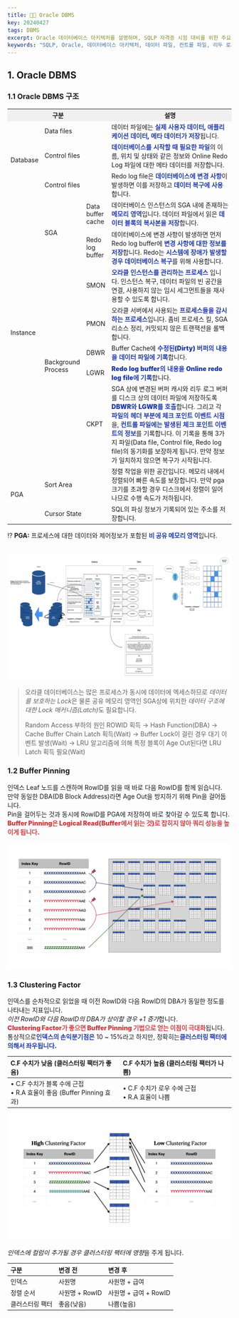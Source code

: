 ```yaml
---
title: 👨‍💻 Oracle DBMS
key: 20240427
tags: DBMS
excerpt: Oracle 데이터베이스 아키텍처를 설명하며, SQLP 자격증 시험 대비를 위한 주요 개념과 원리를 다룹니다. 데이터 파일, 컨트롤 파일, 리두 로그 파일 등의 구조와 역할을 소개합니다. 
keywords: "SQLP, Oracle, 데이터베이스 아키텍처, 데이터 파일, 컨트롤 파일, 리두 로그, 자격증 시험, 데이터베이스 관리"
---
```


<style>
    .blue-bold {
        color: #203BB0;
        font-weight: 900;
    }
    .red-bold {
        color: #D53C41;
        font-weight: 900;
    }
    .green-bold {
        color: #448F52;
        font-weight: 900;
    }
    .yello-bold {
        color: #BD8739;
        font-weight: 900;
    }
    .text-underline {
        text-decoration: underline;
    }
</style>

## 1. Oracle DBMS

### 1.1 Oracle DBMS 구조

<table>
    <colgroup>
        <col width="10%"/>
        <col width="10%"/>
        <col width="10%"/>
        <col width="70%"/>
    </colgroup>
    <tr style="background-color: rgba(0, 0, 0, 0.05);">
        <th colspan="3">구분</th>
        <th>설명</th>
    </tr>
    <tr>
        <td rowspan="3">Database</td>
        <td colspan="2">Data files</td>
        <td>데이터 파일에는 <span class="blue-bold">실제 사용자 데이터, 애플리케이션 데이터, 메타 데이터가 저장</span>됩니다.</td>
    </tr>
    <tr>
        <td colspan="2">Control files</td>
        <td><span class="blue-bold">데이터베이스를 시작할 때 필요한 파일</span>의 이름, 위치 및 상태와 같은 정보와 Online Redo Log 파일에 대한 메타 데이터를 저장합니다.</td>
    </tr>
    <tr>
        <td colspan="2">Control files</td>
        <td>Redo log file은 <span class="blue-bold">데이터베이스에 변경 사항</span>이 발생하면 이를 저장하고 <span class="blue-bold">데이터 복구에 사용</span>합니다.</td>
    </tr>
    <tr>
        <td rowspan="7">Instance</td>
        <td rowspan="2">SGA</td>
        <td>Data buffer cache</td>
        <td>데이터베이스 인스턴스의 SGA 내에 존재하는 <span class="blue-bold">메모리 영역</span>입니다. 데이터 파일에서 읽은 <span class="blue-bold">데이터 블록의 복사본을 저장</span>합니다.</td>
    </tr>
    <tr>
        <td>Redo log buffer</td>
        <td>데이터베이스에 변경 사항이 발생하면 먼저 Redo log buffer에 <span class="blue-bold">변경 사항에 대한 정보를 저장</span>합니다. Redo는 <span class="blue-bold">시스템에 장애가 발생할 경우 데이터베이스 복구</span>를 위해 사용합니다.</td>
    </tr>
    <tr>
        <td rowspan="5">Background Process</td>
        <td>SMON</td>
        <td><span class="blue-bold">오라클 인스턴스를 관리하는 프로세스</span> 입니다. 인스턴스 복구, 데이터 파일의 빈 공간을 연결, 사용하지 않는 임시 세그먼트들을 재사용할 수 있도록 합니다.</td>
    </tr>
    <tr>
        <td>PMON</td>
        <td>오라클 서버에서 사용되는 <span class="blue-bold">프로세스들을 감시하는 프로세스</span>입니다. 좀비 프로세스 킬, SGA 리소스 정리, 커밋되지 않은 트랜잭션을 롤백합니다.</td>
    </tr>
    <tr>
        <td>DBWR</td>
        <td>Buffer Cache에 <span class="blue-bold">수정된(Dirty) 버퍼의 내용을 데이터 파일에 기록</span>합니다.</td>
    </tr>
    <tr>
        <td>LGWR</td>
        <td><span class="blue-bold">Redo log buffer의 내용을 Online redo log file에 기록</span>합니다.</td>
    </tr>
    <tr>
        <td>CKPT</td>
        <td>SGA 상에 변경된 버퍼 캐시와 리두 로그 버퍼를 디스크 상의 데이터 파일에 저장하도록 <span class="blue-bold">DBWR와 LGWR를 호출</span>합니다. 그리고 각 <span class="blue-bold">파일의 헤더 부분에 체크 포인트 이벤트 시점</span>을, <span class="blue-bold">컨트롤 파일에는 발생된 체크 포인트 이벤트의 정보</span>를 기록합니다. 이 기록을 통해 </span>3가지 파일(Data file, Control file, Redo log file)의 동기화를 보장</span>하게 됩니다. 만약 정보가 일치하지 않으면 복구가 시작됩니다.</td>
    </tr>
    <tr>
        <td rowspan="2">PGA</td>
        <td colspan="2">Sort Area</td>
        <td>정렬 작업을 위한 공간입니다. 메모리 내에서 정렬되어 빠른 속도를 보장합니다. 만약 pga 크기를 초과할 경우 디스크에서 정렬이 일어나므로 수행 속도가 저하됩니다.</td>
    </tr>
    <tr>
        <td colspan="2">Cursor State</td>
        <td>SQL의 파싱 정보가 기록되어 있는 주소를 저장합니다.</td>
    </tr>
</table>

⁉️ **PGA:** 프로세스에 대한 데이터와 제어정보가 포함된 <span class="blue-bold">비 공유 메모리 영역</span>입니다.

<br/>

<img src="/images/sqlp-certifications/sqlp-certification-14.jpeg" alt="오라클 아키텍처" />

<br/>

> 오라클 데이터베이스는 많은 프로세스가 동시에 데이터에 엑세스하므로 <i>데이터를 보호하는 Lock</i>은 물론 공유 메모리 영역인 SGA상에 위치한 <i>데이터 구조에 대한 Lock 매커니즘(Latch)</i>도 필요합니다.
>
> Random Access 부하의 원인
> ROWID 획득 → Hash Function(DBA) → Cache Buffer Chain Latch 획득(Wait)
> → Buffer Lock이 걸린 경우 대기 이벤트 발생(Wait)
> → LRU 알고리즘에 의해 특정 블록이 Age Out된다면 LRU Latch 획득 필요(Wait)

### 1.2 Buffer Pinning

인덱스 Leaf 노드를 스캔하며 RowID를 읽을 때 바로 다음 RowID를 함께 읽습니다.   
만약 동일한 DBA(DB Block Address)라면 Age Out을 방지하기 위해 Pin을 걸어둡니다.   
Pin을 걸어두는 것과 동시에 RowID를 PGA에 저장하여 바로 찾아갈 수 있도록 합니다.   
<span class="red-bold">Buffer Pinning은 Logical Read(Buffer에서 읽는 것)로 잡히지 않아 쿼리 성능을 높이게 됩니다.</span>

<img src="/images/sqlp-certifications/sqlp-certification-15.jpeg" alt="버퍼 피닝" />

### 1.3 Clustering Factor

인덱스를 순차적으로 읽었을 때 이전 RowID와 다음 RowID의 DBA가 동일한 정도를 나타내는 지표입니다.   
<i>이전 RowID와 다음 RowID의 DBA가 상이할 경우 +1 증가</i>합니다.   
<span class="red-bold">Clustering Factor가 좋으면 Buffer Pinning 기법으로 얻는 이점이 극대화</span>됩니다.   
통상적으로<span class="blue-bold">인덱스의 손익분기점은</span> 10 ~ 15%라고 하지만, 정확히는<span class="blue-bold">클러스터링 팩터에 의해서 좌우됩니다.</span>

| C.F 수치가 낮음 (클러스터링 팩터가 좋음)                                | C.F 수치가 높음 (클러스터링 팩터가 나쁨)          |
| :---------------------------------------------------------------------- | :------------------------------------------------ |
| • C.F 수치가 블록 수에 근접<br/>• R.A 효율이 좋음 (Buffer Pinning 효과) | • C.F 수치가 로우 수에 근접<br/>• R.A 효율이 나쁨 |

<img src="/images/sqlp-certifications/sqlp-certification-16.jpeg" alt="클러스터링 팩터" />

<i>인덱스에 컬럼이 추가될 경우 클러스터링 팩터에 영향</i>을 주게 됩니다.

| 구분            | 변경 전        | 변경  후              |
| :-------------- | :------------- | :-------------------- |
| 인덱스          | 사원명         | 사원명 + 급여         |
| 정렬 순서       | 사원명 + RowID | 사원명 + 급여 + RowID |
| 클러스터링 팩터 | 좋음(낮음)     | 나쁨(높음)            |
